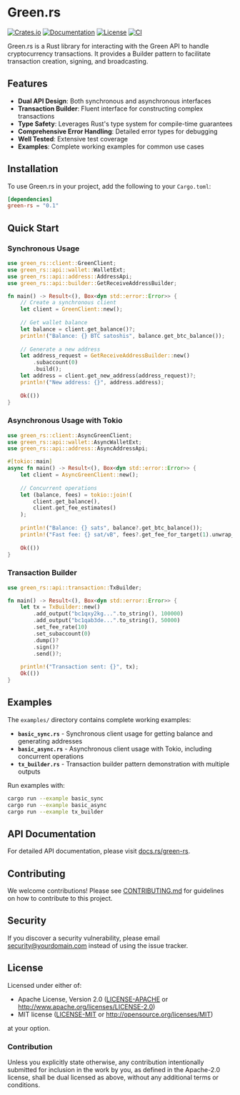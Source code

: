 # Green.rs

[![Crates.io](https://img.shields.io/crates/v/green-rs.svg)](https://crates.io/crates/green-rs)
[![Documentation](https://docs.rs/green-rs/badge.svg)](https://docs.rs/green-rs)
[![License](https://img.shields.io/crates/l/green-rs.svg)](https://github.com/yourusername/green-rs#license)
[![CI](https://github.com/yourusername/green-rs/workflows/CI/badge.svg)](https://github.com/yourusername/green-rs/actions)

Green.rs is a Rust library for interacting with the Green API to handle cryptocurrency transactions. It provides a Builder pattern to facilitate transaction creation, signing, and broadcasting.

## Features

- **Dual API Design**: Both synchronous and asynchronous interfaces
- **Transaction Builder**: Fluent interface for constructing complex transactions
- **Type Safety**: Leverages Rust's type system for compile-time guarantees
- **Comprehensive Error Handling**: Detailed error types for debugging
- **Well Tested**: Extensive test coverage
- **Examples**: Complete working examples for common use cases

## Installation

To use Green.rs in your project, add the following to your `Cargo.toml`:

```toml
[dependencies]
green-rs = "0.1"
```

## Quick Start

### Synchronous Usage

```rust
use green_rs::client::GreenClient;
use green_rs::api::wallet::WalletExt;
use green_rs::api::address::AddressApi;
use green_rs::api::builder::GetReceiveAddressBuilder;

fn main() -> Result<(), Box<dyn std::error::Error>> {
    // Create a synchronous client
    let client = GreenClient::new();
    
    // Get wallet balance
    let balance = client.get_balance()?;
    println!("Balance: {} BTC satoshis", balance.get_btc_balance());
    
    // Generate a new address
    let address_request = GetReceiveAddressBuilder::new()
        .subaccount(0)
        .build();
    let address = client.get_new_address(address_request)?;
    println!("New address: {}", address.address);
    
    Ok(())
}
```

### Asynchronous Usage with Tokio

```rust
use green_rs::client::AsyncGreenClient;
use green_rs::api::wallet::AsyncWalletExt;
use green_rs::api::address::AsyncAddressApi;

#[tokio::main]
async fn main() -> Result<(), Box<dyn std::error::Error>> {
    let client = AsyncGreenClient::new();
    
    // Concurrent operations
    let (balance, fees) = tokio::join!(
        client.get_balance(),
        client.get_fee_estimates()
    );
    
    println!("Balance: {} sats", balance?.get_btc_balance());
    println!("Fast fee: {} sat/vB", fees?.get_fee_for_target(1).unwrap_or(0));
    
    Ok(())
}
```

### Transaction Builder

```rust
use green_rs::api::transaction::TxBuilder;

fn main() -> Result<(), Box<dyn std::error::Error>> {
    let tx = TxBuilder::new()
        .add_output("bc1qxy2kg...".to_string(), 100000)
        .add_output("bc1qab3de...".to_string(), 50000)
        .set_fee_rate(10)
        .set_subaccount(0)
        .dump()?
        .sign()?
        .send()?;
    
    println!("Transaction sent: {}", tx);
    Ok(())
}
```

## Examples

The `examples/` directory contains complete working examples:

- **`basic_sync.rs`** - Synchronous client usage for getting balance and generating addresses
- **`basic_async.rs`** - Asynchronous client usage with Tokio, including concurrent operations
- **`tx_builder.rs`** - Transaction builder pattern demonstration with multiple outputs

Run examples with:

```sh
cargo run --example basic_sync
cargo run --example basic_async
cargo run --example tx_builder
```

## API Documentation

For detailed API documentation, please visit [docs.rs/green-rs](https://docs.rs/green-rs).

## Contributing

We welcome contributions! Please see [CONTRIBUTING.md](CONTRIBUTING.md) for guidelines on how to contribute to this project.

## Security

If you discover a security vulnerability, please email security@yourdomain.com instead of using the issue tracker.

## License

Licensed under either of:

- Apache License, Version 2.0 ([LICENSE-APACHE](LICENSE-APACHE) or http://www.apache.org/licenses/LICENSE-2.0)
- MIT license ([LICENSE-MIT](LICENSE-MIT) or http://opensource.org/licenses/MIT)

at your option.

### Contribution

Unless you explicitly state otherwise, any contribution intentionally submitted for inclusion in the work by you, as defined in the Apache-2.0 license, shall be dual licensed as above, without any additional terms or conditions.
